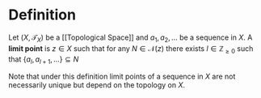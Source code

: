 # Definition

Let $(X, \mathcal{T}_{X})$ be a [[Topological Space]] and $a_{1}, a_{2}, \dots$ be a sequence in $X$. A **limit point** is $z \in X$ such that for any $N \in \mathcal{N}(z)$ there exists $l \in \mathbb{Z}_{\geq 0}$ such that $\left\{ a_{l}, a_{l+1},\dots \right\} \subseteq N$ 

Note that under this definition limit points of a sequence in $X$ are not necessarily unique but depend on the topology on $X$.

